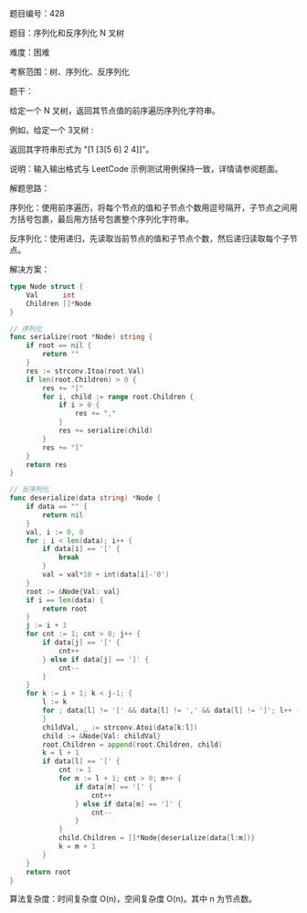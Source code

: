 题目编号：428

题目：序列化和反序列化 N 叉树

难度：困难

考察范围：树、序列化、反序列化

题干：

给定一个 N 叉树，返回其节点值的前序遍历序列化字符串。

例如，给定一个 3叉树 :

 

 

返回其字符串形式为 "[1 [3[5 6] 2 4]]"。

说明：输入输出格式与 LeetCode 示例测试用例保持一致，详情请参阅题面。

解题思路：

序列化：使用前序遍历，将每个节点的值和子节点个数用逗号隔开，子节点之间用方括号包裹，最后用方括号包裹整个序列化字符串。

反序列化：使用递归，先读取当前节点的值和子节点个数，然后递归读取每个子节点。

解决方案：

```go
type Node struct {
    Val      int
    Children []*Node
}

// 序列化
func serialize(root *Node) string {
    if root == nil {
        return ""
    }
    res := strconv.Itoa(root.Val)
    if len(root.Children) > 0 {
        res += "["
        for i, child := range root.Children {
            if i > 0 {
                res += ","
            }
            res += serialize(child)
        }
        res += "]"
    }
    return res
}

// 反序列化
func deserialize(data string) *Node {
    if data == "" {
        return nil
    }
    val, i := 0, 0
    for ; i < len(data); i++ {
        if data[i] == '[' {
            break
        }
        val = val*10 + int(data[i]-'0')
    }
    root := &Node{Val: val}
    if i == len(data) {
        return root
    }
    j := i + 1
    for cnt := 1; cnt > 0; j++ {
        if data[j] == '[' {
            cnt++
        } else if data[j] == ']' {
            cnt--
        }
    }
    for k := i + 1; k < j-1; {
        l := k
        for ; data[l] != '[' && data[l] != ',' && data[l] != ']'; l++ {
        }
        childVal, _ := strconv.Atoi(data[k:l])
        child := &Node{Val: childVal}
        root.Children = append(root.Children, child)
        k = l + 1
        if data[l] == '[' {
            cnt := 1
            for m := l + 1; cnt > 0; m++ {
                if data[m] == '[' {
                    cnt++
                } else if data[m] == ']' {
                    cnt--
                }
            }
            child.Children = []*Node{deserialize(data[l:m])}
            k = m + 1
        }
    }
    return root
}
```

算法复杂度：时间复杂度 O(n)，空间复杂度 O(n)。其中 n 为节点数。